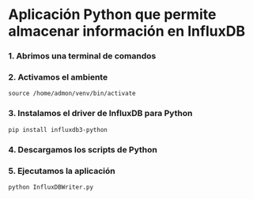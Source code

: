 # Aplicación Python que permite almacenar información en InfluxDB

### 1. Abrimos una terminal de comandos

### 2. Activamos el ambiente
    
    source /home/admon/venv/bin/activate
    
### 3. Instalamos el driver de InfluxDB para Python
    pip install influxdb3-python

### 4. Descargamos los scripts de Python

### 5. Ejecutamos la aplicación
  
    python InfluxDBWriter.py

